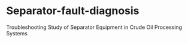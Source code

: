 # Separator-fault-diagnosis
Troubleshooting Study of Separator Equipment in Crude Oil Processing Systems
